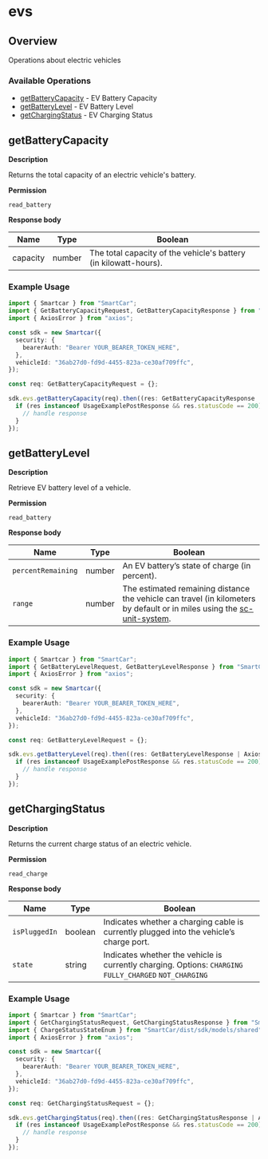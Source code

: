# evs

## Overview

Operations about electric vehicles

### Available Operations

* [getBatteryCapacity](#getbatterycapacity) - EV Battery Capacity
* [getBatteryLevel](#getbatterylevel) - EV Battery Level
* [getChargingStatus](#getchargingstatus) - EV Charging Status

## getBatteryCapacity

__Description__

Returns the total capacity of an electric vehicle's battery.

__Permission__

`read_battery`

__Response body__

|  Name 	|Type   	|Boolean   	|
|---	|---	|---	|
|  capacity|   number|  The total capacity of the vehicle's battery (in kilowatt-hours). 	|

### Example Usage

```typescript
import { Smartcar } from "SmartCar";
import { GetBatteryCapacityRequest, GetBatteryCapacityResponse } from "SmartCar/dist/sdk/models/operations";
import { AxiosError } from "axios";

const sdk = new Smartcar({
  security: {
    bearerAuth: "Bearer YOUR_BEARER_TOKEN_HERE",
  },
  vehicleId: "36ab27d0-fd9d-4455-823a-ce30af709ffc",
});

const req: GetBatteryCapacityRequest = {};

sdk.evs.getBatteryCapacity(req).then((res: GetBatteryCapacityResponse | AxiosError) => {
  if (res instanceof UsageExamplePostResponse && res.statusCode == 200) {
    // handle response
  }
});
```

## getBatteryLevel

__Description__

Retrieve EV battery level of a vehicle.

__Permission__

`read_battery`

__Response body__

|  Name 	|Type   	|Boolean   	|
|---	|---	|---	|
|  `percentRemaining`|   number|  An EV battery’s state of charge (in percent). 	|
|   `range`|   number	|   The estimated remaining distance the vehicle can travel (in kilometers by default or in miles using the [sc-unit-system](https://smartcar.com/docs/api?version=v2.0&language=cURL#request-headers).	|

### Example Usage

```typescript
import { Smartcar } from "SmartCar";
import { GetBatteryLevelRequest, GetBatteryLevelResponse } from "SmartCar/dist/sdk/models/operations";
import { AxiosError } from "axios";

const sdk = new Smartcar({
  security: {
    bearerAuth: "Bearer YOUR_BEARER_TOKEN_HERE",
  },
  vehicleId: "36ab27d0-fd9d-4455-823a-ce30af709ffc",
});

const req: GetBatteryLevelRequest = {};

sdk.evs.getBatteryLevel(req).then((res: GetBatteryLevelResponse | AxiosError) => {
  if (res instanceof UsageExamplePostResponse && res.statusCode == 200) {
    // handle response
  }
});
```

## getChargingStatus

__Description__

Returns the current charge status of an electric vehicle.

__Permission__

`read_charge`

__Response body__

|  Name 	|Type   	|Boolean   	|
|---	|---	|---	|
|  `isPluggedIn` 	|   boolean	|  Indicates whether a charging cable is currently plugged into the vehicle’s charge port. 	|
|   `state`	|   string	|   Indicates whether the vehicle is currently charging. Options: `CHARGING` `FULLY_CHARGED` `NOT_CHARGING`	|

### Example Usage

```typescript
import { Smartcar } from "SmartCar";
import { GetChargingStatusRequest, GetChargingStatusResponse } from "SmartCar/dist/sdk/models/operations";
import { ChargeStatusStateEnum } from "SmartCar/dist/sdk/models/shared";
import { AxiosError } from "axios";

const sdk = new Smartcar({
  security: {
    bearerAuth: "Bearer YOUR_BEARER_TOKEN_HERE",
  },
  vehicleId: "36ab27d0-fd9d-4455-823a-ce30af709ffc",
});

const req: GetChargingStatusRequest = {};

sdk.evs.getChargingStatus(req).then((res: GetChargingStatusResponse | AxiosError) => {
  if (res instanceof UsageExamplePostResponse && res.statusCode == 200) {
    // handle response
  }
});
```
